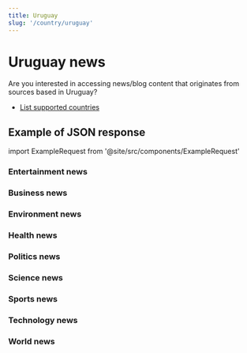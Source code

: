 ```yaml
---
title: Uruguay
slug: '/country/uruguay'
---
```


# Uruguay news

Are you interested in accessing news/blog content that originates from sources based in Uruguay?

- [List supported countries](/articles/countries)

## Example of JSON response

import ExampleRequest from '@site/src/components/ExampleRequest'

### Entertainment news
<ExampleRequest url="https://apitube.io/v1/news/articles?limit=2&category=news/Arts_and_Entertainment&country=uy"></ExampleRequest>

### Business news
<ExampleRequest url="https://apitube.io/v1/news/articles?limit=2&category=news/Business&country=uy"></ExampleRequest>

### Environment news
<ExampleRequest url="https://apitube.io/v1/news/articles?limit=2&category=news/Environment&country=uy"></ExampleRequest>

### Health news
<ExampleRequest url="https://apitube.io/v1/news/articles?limit=2&category=news/Health&country=uy"></ExampleRequest>

### Politics news
<ExampleRequest url="https://apitube.io/v1/news/articles?limit=2&category=news/Politics&country=uy"></ExampleRequest>

### Science news
<ExampleRequest url="https://apitube.io/v1/news/articles?limit=2&category=news/Science&country=uy"></ExampleRequest>

### Sports news
<ExampleRequest url="https://apitube.io/v1/news/articles?limit=2&category=news/Sports&country=uy"></ExampleRequest>

### Technology news
<ExampleRequest url="https://apitube.io/v1/news/articles?limit=2&category=news/Technology&country=uy"></ExampleRequest>

### World news
<ExampleRequest url="https://apitube.io/v1/news/articles?limit=2&category=news/World&country=uy"></ExampleRequest>
